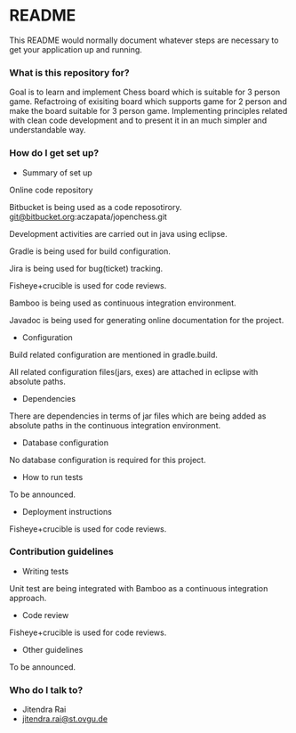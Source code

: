 # README #

This README would normally document whatever steps are necessary to get your application up and running.

### What is this repository for? ###

Goal is to learn and implement Chess board which is suitable for 3 person game. Refactroing of exisiting board which supports game for 2 person and make the board suitable for
3 person game. Implementing principles related with clean code development and to present it in an much simpler and understandable way. 

### How do I get set up? ###

* Summary of set up

Online code repository

Bitbucket is being used as a code reposotirory. 
git@bitbucket.org:aczapata/jopenchess.git

Development activities are carried out in java using eclipse.

Gradle is being used for build configuration.

Jira is being used for bug(ticket) tracking.

Fisheye+crucible is used for code reviews.

Bamboo is being used as continuous integration environment.

Javadoc is being used for generating online documentation for the project.

* Configuration

Build related configuration are mentioned in gradle.build.

All related configuration files(jars, exes) are attached in eclipse with absolute paths.

* Dependencies

There are dependencies in terms of jar files which are being added as absolute paths in the continuous integration environment. 

* Database configuration

No database configuration is required for this project.

* How to run tests

To be announced.

* Deployment instructions

Fisheye+crucible is used for code reviews.

### Contribution guidelines ###

* Writing tests

Unit test are being integrated with Bamboo as a continuous integration approach.

* Code review

Fisheye+crucible is used for code reviews.

* Other guidelines


To be announced.

### Who do I talk to? ###

* Jitendra Rai
* jitendra.rai@st.ovgu.de